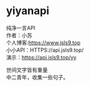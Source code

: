 # yiyanapi
纯净一言API  
作者：小苏  
个人博客:https://www.jsls9.top  
小小API：HTTPS://api.jsls9.top/  
演示：https://api.jsls9.top/yy  

世间文字皆有重量  
中二青年，收集一些句子。  
